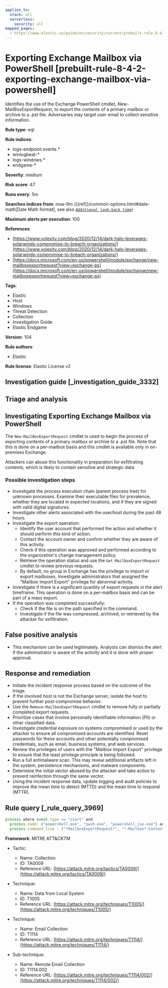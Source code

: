 ```yaml
---
applies_to:
  stack: all
  serverless:
    security: all
mapped_pages:
  - https://www.elastic.co/guide/en/security/current/prebuilt-rule-8-4-2-exporting-exchange-mailbox-via-powershell.html
---
```


# Exporting Exchange Mailbox via PowerShell [prebuilt-rule-8-4-2-exporting-exchange-mailbox-via-powershell]

Identifies the use of the Exchange PowerShell cmdlet, New-MailBoxExportRequest, to export the contents of a primary mailbox or archive to a .pst file. Adversaries may target user email to collect sensitive information.

**Rule type**: eql

**Rule indices**:

* logs-endpoint.events.*
* winlogbeat-*
* logs-windows.*
* endgame-*

**Severity**: medium

**Risk score**: 47

**Runs every**: 5m

**Searches indices from**: now-9m ({{ref}}/common-options.html#date-math[Date Math format], see also [`Additional look-back time`](docs-content://solutions/security/detect-and-alert/create-detection-rule.md#rule-schedule))

**Maximum alerts per execution**: 100

**References**:

* [https://www.volexity.com/blog/2020/12/14/dark-halo-leverages-solarwinds-compromise-to-breach-organizations/](https://www.volexity.com/blog/2020/12/14/dark-halo-leverages-solarwinds-compromise-to-breach-organizations/)
* [https://docs.microsoft.com/en-us/powershell/module/exchange/new-mailboxexportrequest?view=exchange-ps](https://docs.microsoft.com/en-us/powershell/module/exchange/new-mailboxexportrequest?view=exchange-ps)

**Tags**:

* Elastic
* Host
* Windows
* Threat Detection
* Collection
* Investigation Guide
* Elastic Endgame

**Version**: 104

**Rule authors**:

* Elastic

**Rule license**: Elastic License v2

## Investigation guide [_investigation_guide_3332]

## Triage and analysis

## Investigating Exporting Exchange Mailbox via PowerShell

The `New-MailBoxExportRequest` cmdlet is used to begin the process of exporting contents of a primary mailbox or archive to a .pst file. Note that this is done on a per-mailbox basis and this cmdlet is available only in on-premises Exchange.

Attackers can abuse this functionality in preparation for exfiltrating contents, which is likely to contain sensitive and strategic data.

### Possible investigation steps

- Investigate the process execution chain (parent process tree) for unknown processes. Examine their executable files for prevalence, whether they are located in expected locations, and if they are signed with valid digital signatures.
- Investigate other alerts associated with the user/host during the past 48 hours.
- Investigate the export operation:
  - Identify the user account that performed the action and whether it should perform this kind of action.
  - Contact the account owner and confirm whether they are aware of this activity.
  - Check if this operation was approved and performed according to the organization's change management policy.
  - Retrieve the operation status and use the `Get-MailboxExportRequest` cmdlet to review previous requests.
  - By default, no group in Exchange has the privilege to import or export mailboxes. Investigate administrators that assigned the "Mailbox Import Export" privilege for abnormal activity.
- Investigate if there is a significant quantity of export requests in the alert timeframe. This operation is done on a per-mailbox basis and can be part of a mass export.
- If the operation was completed successfully:
  - Check if the file is on the path specified in the command.
  - Investigate if the file was compressed, archived, or retrieved by the attacker for exfiltration.

## False positive analysis

- This mechanism can be used legitimately. Analysts can dismiss the alert if the administrator is aware of the activity and it is done with proper approval.

## Response and remediation

- Initiate the incident response process based on the outcome of the triage.
- If the involved host is not the Exchange server, isolate the host to prevent further post-compromise behavior.
- Use the `Remove-MailboxExportRequest` cmdlet to remove fully or partially completed export requests.
- Prioritize cases that involve personally identifiable information (PII) or other classified data.
- Investigate credential exposure on systems compromised or used by the attacker to ensure all compromised accounts are identified. Reset passwords for these accounts and other potentially compromised credentials, such as email, business systems, and web services.
- Review the privileges of users with the "Mailbox Import Export" privilege to ensure that the least privilege principle is being followed.
- Run a full antimalware scan. This may reveal additional artifacts left in the system, persistence mechanisms, and malware components.
- Determine the initial vector abused by the attacker and take action to prevent reinfection through the same vector.
- Using the incident response data, update logging and audit policies to improve the mean time to detect (MTTD) and the mean time to respond (MTTR).

## Rule query [_rule_query_3969]

```js
process where event.type == "start" and
  process.name: ("powershell.exe", "pwsh.exe", "powershell_ise.exe") and
  process.command_line : ("*MailboxExportRequest*", "*-Mailbox*-ContentFilter*")
```

**Framework**: MITRE ATT&CKTM

* Tactic:

    * Name: Collection
    * ID: TA0009
    * Reference URL: [https://attack.mitre.org/tactics/TA0009/](https://attack.mitre.org/tactics/TA0009/)

* Technique:

    * Name: Data from Local System
    * ID: T1005
    * Reference URL: [https://attack.mitre.org/techniques/T1005/](https://attack.mitre.org/techniques/T1005/)

* Technique:

    * Name: Email Collection
    * ID: T1114
    * Reference URL: [https://attack.mitre.org/techniques/T1114/](https://attack.mitre.org/techniques/T1114/)

* Sub-technique:

    * Name: Remote Email Collection
    * ID: T1114.002
    * Reference URL: [https://attack.mitre.org/techniques/T1114/002/](https://attack.mitre.org/techniques/T1114/002/)



